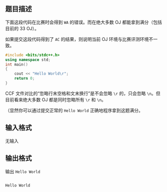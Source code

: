 ## 题目描述

下面这段代码在比赛时会得到 `WA` 的错误。而在绝大多数 OJ 都能拿到满分（包括目前的 33 OJ）。

如果提交这段代码得到了 `AC` 的结果，则说明当前 OJ 环境与比赛评测环境不一致。

```cpp
#include <bits/stdc++.h>
using namespace std;
int main()
{
	cout << "Hello World\r";
	return 0;
}
```

CCF 文件对比的“忽略行末空格和文末换行”是不会忽略 `\r` 的，只会忽略 `\n`。但目前看来绝大多数 OJ 都是同时忽略所有 `\r` 和 `\n`。

（显然你可以通过提交正常的 `Hello World` 正确地程序拿到这题满分。

## 输入格式

无输入

## 输出格式

输出 `Hello World`

```input1
```

```output1
Hello World
```
